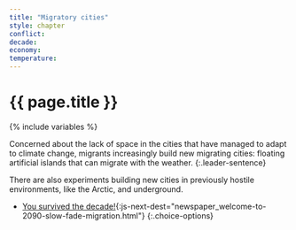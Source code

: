 ```yaml
---
title: "Migratory cities"
style: chapter
conflict: 
decade: 
economy: 
temperature: 
---
```


<h1>{{ page.title }}</h1>

{% include variables %}

Concerned about the lack of space in the cities that have managed to adapt to climate change, migrants increasingly build new migrating cities: floating artificial islands that can migrate with the weather.
{:.leader-sentence}

There are also experiments building new cities in previously hostile environments, like the Arctic, and underground.

- [You survived the decade!](part-page_2090.html){:js-next-dest="newspaper_welcome-to-2090-slow-fade-migration.html"}
{:.choice-options}
